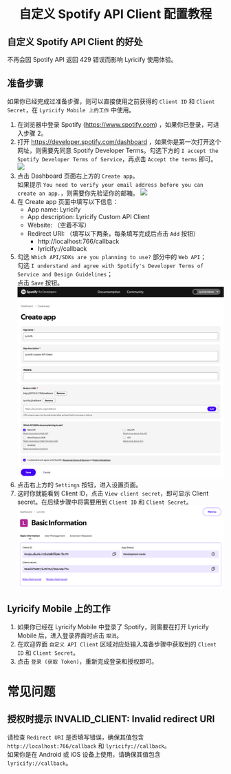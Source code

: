 <div align="center">

# 自定义 Spotify API Client 配置教程

</div>

## 自定义 Spotify API Client 的好处
不再会因 Spotify API 返回 429 错误而影响 Lyricify 使用体验。

## 准备步骤
如果你已经完成过准备步骤，则可以直接使用之前获得的 `Client ID` 和 `Client Secret`，在 `Lyricify Mobile 上的工作` 中使用。
1. 在浏览器中登录 Spotify (https://www.spotify.com) ，如果你已登录，可进入步骤 2。
2. 打开 https://developer.spotify.com/dashboard ，如果你是第一次打开这个网址，则需要先同意 Spotify Developer Terms。勾选下方的 `I accept the Spotify Developer Terms of Service`，再点击 `Accept the terms` 即可。
![](pic/Demo-Pic01.png)
3. 点击 Dashboard 页面右上方的 `Create app`。  
   如果提示 `You need to verify your email address before you can create an app.`，则需要你先验证你的邮箱。
![](pic/Demo-Pic02.png)
4. 在 Create app 页面中填写以下信息：
   - App name: Lyricify
   - App description: Lyricify Custom API Client
   - Website: （空着不写）
   - Redirect URI: （填写以下两条，每条填写完成后点击 `Add` 按钮）
     - http://localhost:766/callback
     - lyricify://callback
5. 勾选 `Which API/SDKs are you planning to use?` 部分中的 `Web API`；  
   勾选 `I understand and agree with Spotify's Developer Terms of Service and Design Guidelines`；  
   点击 `Save` 按钮。  
![](pic/Demo-Pic03.png)
6. 点击右上方的 `Settings` 按钮，进入设置页面。
7. 这时你就能看到 Client ID，点击 `View client secret`，即可显示 Client secret。在后续步骤中将需要用到 `Client ID` 和 `Client Secret`。
![](pic/Demo-Pic04.png)

## Lyricify Mobile 上的工作
1. 如果你已经在 Lyricify Mobile 中登录了 Spotify，则需要在打开 Lyricify Mobile 后，进入登录界面时点击 `取消`。
2. 在欢迎界面 `自定义 API Client` 区域对应处输入准备步骤中获取到的 `Client ID` 和 `Client Secret`。
3. 点击 `登录 (获取 Token)`，重新完成登录和授权即可。

# 常见问题

## 授权时提示 INVALID_CLIENT: Invalid redirect URI
请检查 `Redirect URI` 是否填写错误，确保其值包含 `http://localhost:766/callback` 和 `lyricify://callback`。  
如果你是在 Android 或 iOS 设备上使用，请确保其值包含 `lyricify://callback`。